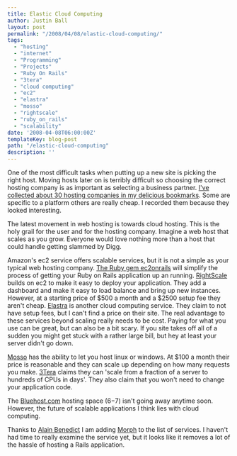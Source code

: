 ```yaml
---
title: Elastic Cloud Computing
author: Justin Ball
layout: post
permalink: "/2008/04/08/elastic-cloud-computing/"
tags:
  - "hosting"
  - "internet"
  - "Programming"
  - "Projects"
  - "Ruby On Rails"
  - "3tera"
  - "cloud computing"
  - "ec2"
  - "elastra"
  - "mosso"
  - "rightscale"
  - "ruby_on_rails"
  - "scalability"
date: '2008-04-08T06:00:00Z'
templateKey: blog-post
path: "/elastic-cloud-computing"
description: ''
---
```


One of the most difficult tasks when putting up a new site is picking the right host. Moving hosts later on is terribly difficult so choosing the correct hosting company is as important as selecting a business partner. [I've collected about 30 hosting companies in my delicious bookmarks][1]. Some are specific to a platform others are really cheap. I recorded them because they looked interesting.

 [1]: http://del.icio.us/jbasdf/hosting

The latest movement in web hosting is towards cloud hosting. This is the holy grail for the user and for the hosting company. Imagine a web host that scales as you grow. Everyone would love nothing more than a host that could handle getting slammed by Digg.

Amazon's ec2 service offers scalable services, but it is not a simple as your typical web hosting company. [The Ruby gem ec2onrails][2] will simplify the process of getting your Ruby on Rails application up an running. [RightScale][3] builds on ec2 to make it easy to deploy your application. They add a dashboard and make it easy to load balance and bring up new instances. However, at a starting price of $500 a month and a $2500 setup fee they aren't cheap. [Elastra][4] is another cloud computing service. They claim to not have setup fees, but I can't find a price on their site. The real advantage to these services beyond scaling really needs to be cost. Paying for what you use can be great, but can also be a bit scary. If you site takes off all of a sudden you might get stuck with a rather large bill, but hey at least your server didn't go down.

 [2]: http://ec2onrails.rubyforge.org/
 [3]: http://www.rightscale.com/m/
 [4]: http://www.elastra.com/

[Mosso][5] has the ability to let you host linux or windows. At $100 a month their price is reasonable and they can scale up depending on how many requests you make. [3Tera][6] claims they can 'scale from a fraction of a server to hundreds of CPUs in days'. They also claim that you won't need to change your application code.

 [5]: http://www.mosso.com/
 [6]: http://www.3tera.com/

The [Bluehost.com][7] hosting space ($6-$7) isn't going away anytime soon. However, the future of scalable applications I think lies with cloud computing.

 [7]: http://www.bluehost.com

Thanks to [Alain Benedict][8] I am adding [Morph][9] to the list of services. I haven't had time to really examine the service yet, but it looks like it removes a lot of the hassle of hosting a Rails application.

 [8]: http://eedious.blogspot.com/
 [9]: http://morphexchange.com/
